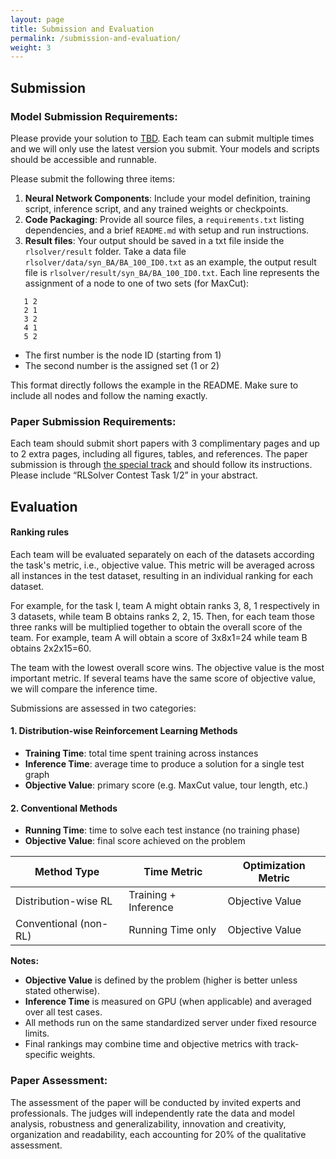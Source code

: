 ```yaml
---
layout: page
title: Submission and Evaluation
permalink: /submission-and-evaluation/
weight: 3
---
```


## Submission
### **Model Submission Requirements**:
Please provide your solution to [TBD](). Each team can submit multiple times and we will only use the latest version you submit. Your models and scripts should be accessible and runnable. 

Please submit the following three items:
1. **Neural Network Components**: Include your model definition, training script, inference script, and any trained weights or checkpoints.
2. **Code Packaging**: Provide all source files, a `requirements.txt` listing dependencies, and a brief `README.md` with setup and run instructions.
3. **Result files**: Your output should be saved in a txt file inside the `rlsolver/result` folder. Take a data file `rlsolver/data/syn_BA/BA_100_ID0.txt` as an example, the output result file is `rlsolver/result/syn_BA/BA_100_ID0.txt`. Each line represents the assignment of a node to one of two sets (for MaxCut):

```
   1 2
   2 1
   3 2
   4 1
   5 2
```
- The first number is the node ID (starting from 1)  
- The second number is the assigned set (1 or 2)  

This format directly follows the example in the README. Make sure to include all nodes and follow the naming exactly.

### **Paper Submission Requirements**:
Each team should submit short papers with 3 complimentary pages and up to 2 extra pages, including all figures, tables, and references. The paper submission is through [the special track]() and should follow its instructions. Please include “RLSolver Contest Task 1/2” in your abstract.

## Evaluation

#### **Ranking rules**

Each team will be evaluated separately on each of the datasets according the task's metric, i.e., objective value. This metric will be averaged across all instances in the test dataset, resulting in an individual ranking for each dataset. 

For example, for the task I, team A might obtain ranks 3, 8, 1 respectively in 3 datasets, while team B obtains ranks 2, 2, 15. Then, for each team those three ranks will be multiplied together to obtain the overall score of the team. For example, team A will obtain a score of 3x8x1=24 while team B obtains 2x2x15=60. 

The team with the lowest overall score wins. The objective value is the most important metric. If several teams have the same score of objective value, we will compare the inference time. 

Submissions are assessed in two categories:
#### 1. Distribution-wise Reinforcement Learning Methods
- **Training Time**: total time spent training across instances  
- **Inference Time**: average time to produce a solution for a single test graph  
- **Objective Value**: primary score (e.g. MaxCut value, tour length, etc.)

#### 2. Conventional Methods
- **Running Time**: time to solve each test instance (no training phase)  
- **Objective Value**: final score achieved on the problem

| Method Type               | Time Metric              | Optimization Metric |
|---------------------------|--------------------------|---------------------|
| Distribution-wise RL      | Training + Inference     | Objective Value     |
| Conventional (non-RL)     | Running Time only        | Objective Value     |


**Notes:**  
- **Objective Value** is defined by the problem (higher is better unless stated otherwise).  
- **Inference Time** is measured on GPU (when applicable) and averaged over all test cases.  
- All methods run on the same standardized server under fixed resource limits.  
- Final rankings may combine time and objective metrics with track-specific weights.  


### **Paper Assessment**:
The assessment of the paper will be conducted by invited experts and professionals. The judges will independently rate the data and model analysis, robustness and generalizability, innovation and creativity, organization and readability, each accounting for 20% of the qualitative assessment. 
